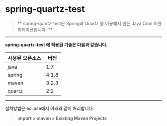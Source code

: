 spring-quartz-test 
============

>** spring-quartz-test은 Spring과 Quartz 를 이용해서 만든 Java Cron 어플리케이션입니다. **

-------------
**spring-quartz-test 에 적용된 기술은 다음과 같습니다.**

사용된 오픈소스|버전
------------|---
java|1.7
spring|4.1.8
maven|3.2.3
quartz|2.2

-----
설치방법은 eclipse에서 아래와 같이 처리합니다. 
>**import > maven > Existing Maven Projects**


